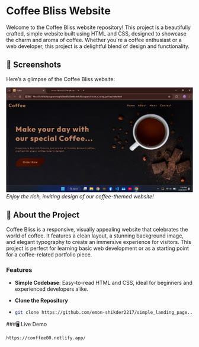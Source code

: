 # Coffee Bliss Website

Welcome to the Coffee Bliss website repository! This project is a beautifully crafted, simple website built using HTML and CSS, designed to showcase the charm and aroma of coffee. Whether you're a coffee enthusiast or a web developer, this project is a delightful blend of design and functionality.

## 📸 Screenshots

Here’s a glimpse of the Coffee Bliss website:

![Coffee Bliss Screenshot](public/photos/readme.png)  
*Enjoy the rich, inviting design of our coffee-themed website!*

## 🚀 About the Project

Coffee Bliss is a responsive, visually appealing website that celebrates the world of coffee. It features a clean layout, a stunning background image, and elegant typography to create an immersive experience for visitors. This project is perfect for learning basic web development or as a starting point for a coffee-related portfolio piece.

### Features
- **Simple Codebase**: Easy-to-read HTML and CSS, ideal for beginners and experienced developers alike.

- **Clone the Repository**
-  ```bash
   git clone https://github.com/emon-shikder2217/simple_landing_page....git

  ###🖥️ Live Demo
   ```bash
   https://cooffee00.netlify.app/


